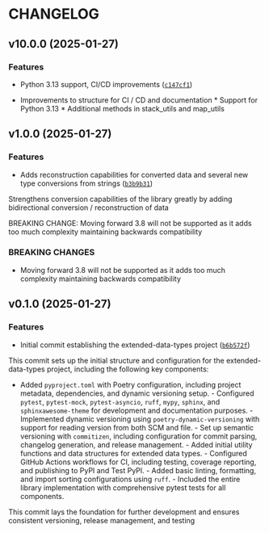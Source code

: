 # CHANGELOG


## v10.0.0 (2025-01-27)

### Features

- Python 3.13 support, CI/CD improvements
  ([`c147cf1`](https://github.com/jbcom/extended-data-types/commit/c147cf1afab6eb195166dc5d4021b66243f57cab))

* Improvements to structure for CI / CD and documentation * Support for Python 3.13 * Additional
  methods in stack_utils and map_utils


## v1.0.0 (2025-01-27)

### Features

- Adds reconstruction capabilities for converted data and several new type conversions from strings
  ([`b3b9b31`](https://github.com/jbcom/extended-data-types/commit/b3b9b3167bd695c75fdd7c8af2f3b06c4bf41876))

Strengthens conversion capabilities of the library greatly by adding bidirectional conversion /
  reconstruction of data

BREAKING CHANGE: Moving forward 3.8 will not be supported as it adds too much complexity maintaining
  backwards compatibility

### BREAKING CHANGES

- Moving forward 3.8 will not be supported as it adds too much complexity maintaining backwards
  compatibility


## v0.1.0 (2025-01-27)

### Features

- Initial commit establishing the extended-data-types project
  ([`b6b572f`](https://github.com/jbcom/extended-data-types/commit/b6b572fac6d0a4694e9c8dc3fda0d9b806f4b2e2))

This commit sets up the initial structure and configuration for the extended-data-types project,
  including the following key components:

- Added `pyproject.toml` with Poetry configuration, including project metadata, dependencies, and
  dynamic versioning setup. - Configured `pytest`, `pytest-mock`, `pytest-asyncio`, `ruff`, `mypy`,
  `sphinx`, and `sphinxawesome-theme` for development and documentation purposes. - Implemented
  dynamic versioning using `poetry-dynamic-versioning` with support for reading version from both
  SCM and file. - Set up semantic versioning with `commitizen`, including configuration for commit
  parsing, changelog generation, and release management. - Added initial utility functions and data
  structures for extended data types. - Configured GitHub Actions workflows for CI, including
  testing, coverage reporting, and publishing to PyPI and Test PyPI. - Added basic linting,
  formatting, and import sorting configurations using `ruff`. - Included the entire library
  implementation with comprehensive pytest tests for all components.

This commit lays the foundation for further development and ensures consistent versioning, release
  management, and testing
